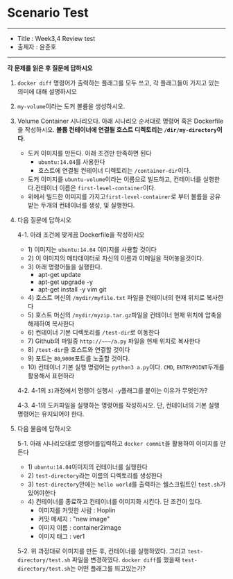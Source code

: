 Scenario Test
===
***
- Title : Week3,4 Review test
- 출제자 : 윤준호
***
**각 문제를 읽은 후 질문에 답하시오**

1. `docker diff` 명령어가 출력하는 플래그를 모두 쓰고, 각 플래그들이 가지고 있는 의미에 대해 설명하시오

2. `my-volume`이라는 도커 볼륨을 생성하시오.

3. Volume Container 시나리오다. 아래 시나리오 순서대로 명령어 혹은 Dockerfile을 작성하시오. **볼륨 컨테이너에 연결될 호스트 디렉토리는 `/dir/my-directory`이다**.

    - 도커 이미지를 만든다. 아래 조건만 만족하면 된다
        - `ubuntu:14.04`를 사용한다
        - 호스트에 연결될 컨테이너 디렉토리는 `/container-dir`이다.
    - 도커 이미지를 `ubuntu-volume`이라는 이름으로 빌드하고, 컨테이너를 실행한다.컨테이너 이름은 `first-level-container`이다.
    - 위에서 빌드한 이미지를 가지고`first-level-container`로 부터 볼륨을 공유받는 두개의 컨테이너를 생성, 및 실행한다.

4. 다음 질문에 답하시오

    4-1. 아래 조건에 맞게끔 Dockerfile을 작성하시오 
    - 1\) 이미지는 `ubuntu:14.04` 이미지를 사용할 것이다
    - 2\) 이 이미지의 메타데이터로 자신의 이름과 이메일을 적어놓을것이다.
    - 3\) 아래 명령어들을 실행한다.
        - apt-get update
        - apt-get upgrade -y
        - apt-get install -y vim git
    - 4\) 호스트 머신의 `/mydir/myfile.txt` 파일을 컨테이너의 현재 위치로 복사한다
    - 5\) 호스트 머신의 `/mydir/myzip.tar.gz`파일을 컨테이너 현재 위치에 압축을 해제하여 복사한다
    - 6\) 컨테이너 기본 디렉토리를 `/test-dir`로 이동한다
    - 7\) Github의 파일중 `http://~~~/a.py` 파일을 현재 위치로 복사한다
    - 8\) `/test-dir`을 호스트와 연결할 것이다
    - 9\) 포트는 `80`,`9000`포트를 노출할 것이다.
    - 10\) 컨테이너 기본 실행 명령어는 `python3 a.py`이다. `CMD`, `ENTRYPOINT`두개를 활용해서 표현하라
    
    4-2. 4-1의 `3)`과정에서 명령어 실행시 `-y`플래그를 붙이는 이유가 무엇인가?

    4-3. 4-1의 도커파일을 실행하는 명령어를 작성하시오. 단, 컨테이너의 기본 실행 명령어는 유지되어야 한다.

5. 다음 물음에 답하시오

    5-1. 아래 시나리오대로 명령어를입력하고 `docker commit`을 활용하여 이미지를 만든다

    - 1\) `ubuntu:14.04`이미지의 컨테이너를 실행한다
    - 2\) `test-directory`라는 이름의 디렉토리를 생성한다
    - 3\) `test-directory`안에는 `hello world`를 출력하는 쉘스크립트인 `test.sh`가 있어야한다
    - 4\) 컨테이너를 종료하고 컨테이너를 이미지화 시킨다. 단 조건이 있다.
        - 이미지를 커밋한 사람 : Hoplin
        - 커밋 메세지 : "new image"
        - 이미지 이름 : container2image
        - 이미지 태그 : ver1
        
    5-2. 위 과정대로 이미지를 만든 후, 컨테이너를 실행하였다. 그리고 `test-directory/test.sh` 파일을 변경하였다. `docker diff`를 했을때 `test-directory/test.sh`는 어떤 플래그를 띄고있는가?
